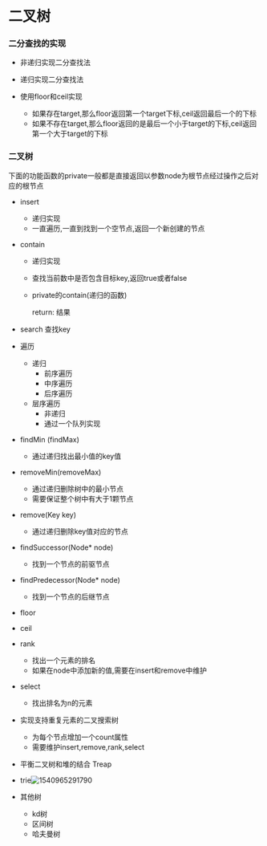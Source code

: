 # 二叉树

### 二分查找的实现

- 非递归实现二分查找法


- 递归实现二分查找法
- 使用floor和ceil实现
  - 如果存在target,那么floor返回第一个target下标,ceil返回最后一个的下标
  - 如果不存在target,那么floor返回的是最后一个小于target的下标,ceil返回第一个大于target的下标


### 二叉树

下面的功能函数的private一般都是直接返回以参数node为根节点经过操作之后对应的根节点

 - insert

   - 递归实现
   - 一直遍历,一直到找到一个空节点,返回一个新创建的节点

- contain

  - 递归实现

  - 查找当前数中是否包含目标key,返回true或者false

  - private的contain(递归的函数)

    return: 结果

- search 查找key

- 遍历

  - 递归
    - 前序遍历
    - 中序遍历
    - 后序遍历
  - 层序遍历
    - 非递归
    - 通过一个队列实现

- findMin (findMax)

  - 通过递归找出最小值的key值

- removeMin(removeMax)

  - 通过递归删除树中的最小节点
  - 需要保证整个树中有大于1颗节点

- remove(Key key)

  - 通过递归删除key值对应的节点

- findSuccessor(Node* node)

  - 找到一个节点的前驱节点

- findPredecessor(Node* node)

  - 找到一个节点的后继节点

- floor

- ceil

- rank

  - 找出一个元素的排名
  - 如果在node中添加新的值,需要在insert和remove中维护

- select

  - 找出排名为n的元素

- 实现支持重复元素的二叉搜索树

  - 为每个节点增加一个count属性
  - 需要维护insert,remove,rank,select

- 平衡二叉树和堆的结合 Treap

- trie![1540965291790](C:\Users\shao\Documents\codingProject\algorithms-and-data-structures\binary-tree\trie)

- 其他树

  - kd树
  - 区间树
  - 哈夫曼树